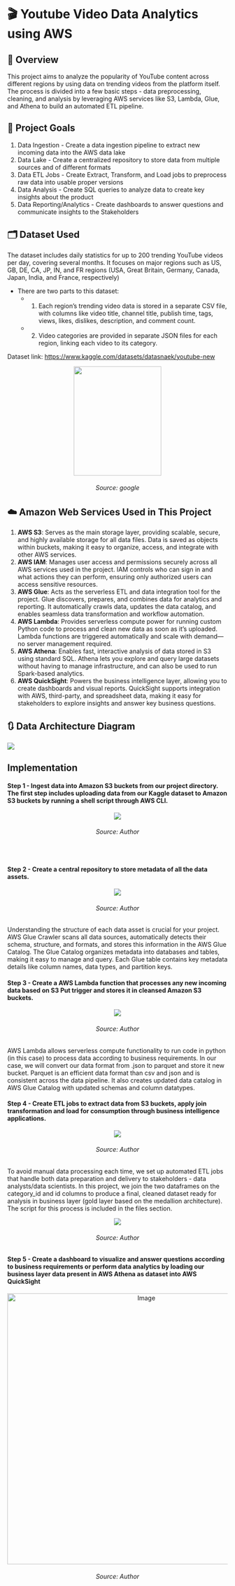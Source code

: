 # 🎬 Youtube Video Data Analytics using AWS

## 📝 Overview

This project aims to analyze the popularity of YouTube content across different regions by using data on trending videos from the platform itself. The process is divided into a few basic steps - data preprocessing, cleaning, and analysis by leveraging AWS services like S3, Lambda, Glue, and Athena to build an automated ETL pipeline.

## 🎯 Project Goals
1. Data Ingestion - Create a data ingestion pipeline to extract new incoming data into the AWS data lake
2. Data Lake - Create a centralized repository to store data from multiple sources and of different formats
3. Data ETL Jobs - Create Extract, Transform, and Load jobs to preprocess raw data into usable proper versions
4. Data Analysis - Create SQL queries to analyze data to create key insights about the product
5. Data Reporting/Analytics - Create dashboards to answer questions and communicate insights to the Stakeholders

## 🗂️ Dataset Used

The dataset includes daily statistics for up to 200 trending YouTube videos per day, covering several months. It focuses on major regions such as US, GB, DE, CA, JP, IN, and FR regions (USA, Great Britain, Germany, Canada, Japan, India, and France, respectively)
- There are two parts to this dataset:
  - 1) Each region’s trending video data is stored in a separate CSV file, with columns like video title, channel title, publish time, tags, views, likes, dislikes, description, and comment count.
  - 2) Video categories are provided in separate JSON files for each region, linking each video to its category.

Dataset link: https://www.kaggle.com/datasets/datasnaek/youtube-new

<p align="center">
  <img width="200" height="250" src="https://github.com/user-attachments/assets/e23eacf9-32c9-4910-b411-cbd82c8fc330">
  <h6 align = "center" > Source: google </h6>
</p>

## ☁️ Amazon Web Services Used in This Project

1. **AWS S3**: Serves as the main storage layer, providing scalable, secure, and highly available storage for all data files. Data is saved as objects within buckets, making it easy to organize, access, and integrate with other AWS services. <br />
2. **AWS IAM**: Manages user access and permissions securely across all AWS services used in the project. IAM controls who can sign in and what actions they can perform, ensuring only authorized users can access sensitive resources. <br />
3. **AWS Glue**: Acts as the serverless ETL and data integration tool for the project. Glue discovers, prepares, and combines data for analytics and reporting. It automatically crawls data, updates the data catalog, and enables seamless data transformation and workflow automation. <br />
4. **AWS Lambda**: Provides serverless compute power for running custom Python code to process and clean new data as soon as it’s uploaded. Lambda functions are triggered automatically and scale with demand—no server management required. <br />
5. **AWS Athena**: Enables fast, interactive analysis of data stored in S3 using standard SQL. Athena lets you explore and query large datasets without having to manage infrastructure, and can also be used to run Spark-based analytics. <br />
6. **AWS QuickSight**: Powers the business intelligence layer, allowing you to create dashboards and visual reports. QuickSight supports integration with AWS, third-party, and spreadsheet data, making it easy for stakeholders to explore insights and answer key business questions.

## 🔃 Data Architecture Diagram

<img src="https://github.com/user-attachments/assets/80e9dd91-2b6f-460c-bf72-a39bb4d1a62c">

## Implementation

#### **Step 1** - Ingest data into Amazon S3 buckets from our project directory. The first step includes uploading data from our Kaggle dataset to Amazon S3 buckets by running a shell script through AWS CLI.
<p align="center">
  <img src="https://github.com/user-attachments/assets/89112552-ac8a-429a-8adc-43eb63e435f1">
  <h6 align = "center" > Source: Author </h6>
</p>
&nbsp;

#### **Step 2** - Create a central repository to store metadata of all the data assets.
<p align="center">
  <img src="https://github.com/user-attachments/assets/1d472df9-a184-4bb5-842a-32b145627889">
  <h6 align = "center" > Source: Author </h6>
</p>
  Understanding the structure of each data asset is crucial for your project. AWS Glue Crawler scans all data sources, automatically detects their schema, structure, and formats, and stores this information in the AWS Glue Catalog. The Glue Catalog organizes metadata into databases and tables, making it easy to manage and query. Each Glue table contains key metadata details like column names, data types, and   partition keys.
&nbsp;

#### **Step 3** - Create a AWS Lambda function that processes any new incoming data based on S3 Put trigger and stores it in cleansed Amazon S3 buckets.
<p align="center">
  <img src="https://github.com/user-attachments/assets/cbe985b5-5c07-4c01-8344-6fad924db0b9">
  <h6 align = "center" > Source: Author </h6>
</p>
  AWS Lambda allows serverless compute functionality to run code in python (in this case) to process data according to business requirements. In our case, we will convert our data format from .json to parquet and store it new bucket. Parquet is an efficient data format than csv and json and is consistent across the data pipeline. It also creates updated data catalog in AWS Glue Catalog with updated schemas and column datatypes.

#### **Step 4** - Create ETL jobs to extract data from S3 buckets, apply join transformation and load for consumption through business intelligence applications.
<p align="center">
  <img src="https://github.com/user-attachments/assets/d15d7907-553e-4168-a156-3d2f6d2a77b0">
  <h6 align = "center" > Source: Author </h6>
</p>
  To avoid manual data processing each time, we set up automated ETL jobs that handle both data preparation and delivery to stakeholders - data analysts/data scientists. In this project, we join the two dataframes on the category_id and id columns to produce a final, cleaned dataset ready for analysis in business layer (gold layer based on the medallion architecture). The script for this process is included in the files section.
<p align="center">
  <img src="https://github.com/user-attachments/assets/b1416b89-28e9-44d2-8cee-f1732ec6994e">
  <h6 align = "center" > Source: Author </h6>
</p>

#### **Step 5** - Create a dashboard to visualize and answer questions according to business requirements or perform data analytics by loading our business layer data present in AWS Athena as dataset into AWS QuickSight
<p align="center">
  <img width="620" alt="Image" src="https://github.com/user-attachments/assets/e2725992-371a-4548-aa69-e3a7e13329dc" />
  <h6 align = "center" > Source: Author </h6>
</p>

